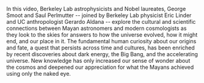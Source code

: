 In this video, Berkeley Lab astrophysicists and Nobel laureates, George Smoot
and Saul Perlmutter -- joined by Berkeley Lab physicist Eric Linder and UC
anthropologist Gerardo Aldana -- explore the cultural and scientific
connections between Mayan astronomers and modern cosmologists as they look to
the skies for answers to how the universe evolved, how it might end, and our
place in it. The fundamental human curiosity about our origins and fate, a
quest that persists across time and cultures, has been enriched by recent
discoveries about dark energy, the Big Bang, and the accelerating universe.
New knowledge has only increased our sense of wonder about the cosmos and
deepened our appreciation for what the Mayans achieved using only the naked
eye.

